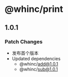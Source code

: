 # @whinc/print

## 1.0.1

### Patch Changes

- 发布首个版本
- Updated dependencies
  - @whinc/add@1.0.1
  - @whinc/sub@1.0.1
